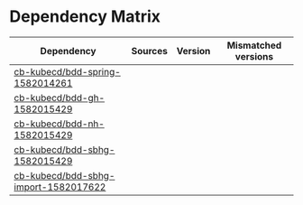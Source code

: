 # Dependency Matrix

Dependency | Sources | Version | Mismatched versions
---------- | ------- | ------- | -------------------
[cb-kubecd/bdd-spring-1582014261](https://github.com/cb-kubecd/bdd-spring-1582014261.git) |  | []() | 
[cb-kubecd/bdd-gh-1582015429](https://github.com/cb-kubecd/bdd-gh-1582015429.git) |  | []() | 
[cb-kubecd/bdd-nh-1582015429](https://github.com/cb-kubecd/bdd-nh-1582015429.git) |  | []() | 
[cb-kubecd/bdd-sbhg-1582015429](https://github.com/cb-kubecd/bdd-sbhg-1582015429.git) |  | []() | 
[cb-kubecd/bdd-sbhg-import-1582017622](https://github.com/cb-kubecd/bdd-sbhg-import-1582017622.git) |  | []() | 
